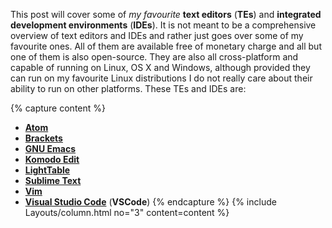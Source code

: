 This post will cover some of *my favourite* **text editors** (**TEs**) and **integrated development environments** (**IDEs**). It is not meant to be a comprehensive overview of text editors and IDEs and rather just goes over some of my favourite ones. All of them are available free of monetary charge and all but one of them is also open-source. They are also all cross-platform and capable of running on Linux, OS X and Windows, although provided they can run on my favourite Linux distributions I do not really care about their ability to run on other platforms. These TEs and IDEs are:

{% capture content %}
* [**Atom**](#atom)
* [**Brackets**](#brackets)
* [**GNU Emacs**](#gnu-emacs)
* [**Komodo Edit**](#komodo-edit)
* [**LightTable**](#lighttable)
* [**Sublime Text**](#sublime-text)
* [**Vim**](#vim)
* [**Visual Studio Code**](#visual-studio-code) (**VSCode**)
{% endcapture %}
{% include Layouts/column.html no="3" content=content %}
